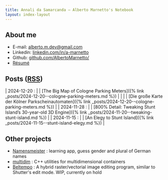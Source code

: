 ```yaml
---
title: Annali da Samarcanda – Alberto Marnetto's Notebook
layout: index-layout
---
```


## About me

* E-mail: [alberto.m.dev@gmail.com](mailto:alberto.m.dev@gmail.com)
* Linkedin: [linkedin.com/in/a-marnetto](https://linkedin.com/in/a-marnetto)
* Github: [github.com/AlbertoMarnetto/](https://github.com/AlbertoMarnetto/)
* [Résumé](assets/index/cv-alberto-marnetto.pdf)

## Posts ([RSS](assets/index/rss.xml))

<style type="text/css" rel="stylesheet">
td { padding: 0px; }
</style>

| 2024-12-20 : | | [The Big Map of Cologne Parking Meters]({% link _posts/2024-12-20--cologne-parking-meters.md %}) |
|              | | [Die große Karte der Kölner Parkscheinautomaten]({% link _posts/2024-12-20--cologne-parking-meters.md %}) |
| 2024-11-28 : | | [800% Detail: Tweaking Stunt Island’s 30-year-old 3D Engine]({% link _posts/2024-11-20--tweaking-stunt-island.md %}) |
| 2024-11-15 : | | [An Elegy to Stunt Island]({% link _posts/2024-11-15--stunt-island-elegy.md %}) |

## Other projects

* [Namensmeister](https://play.google.com/store/apps/details?id=marnetto.namensmeister) : learning app, guess gender and plural of German names
* [multidim](https://github.com/AlbertoMarnetto/multidim) :  C++ utilities for multidimensional containers
* [Beltempo](https://github.com/AlbertoMarnetto/beltempo) :  A hybrid raster/vectorial image editing program, similar to Shutter's edit mode. WIP, currently on hold
